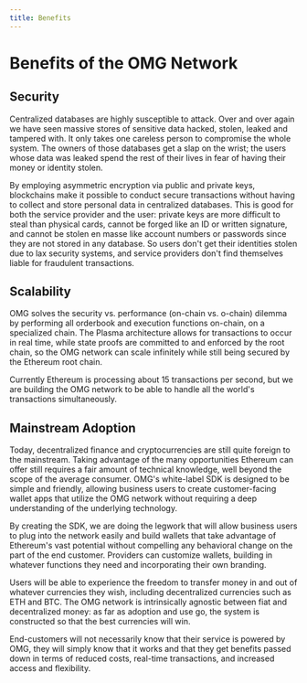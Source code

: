 ```yaml
---
title: Benefits
---
```


# Benefits of the OMG Network

## Security

Centralized databases are highly susceptible to attack. Over and over again we have seen massive stores of sensitive data hacked, stolen, leaked and tampered with. It only takes one careless person to compromise the whole system. The owners of those databases get a slap on the wrist; the users whose data was leaked spend the rest of their lives in fear of having their money or identity stolen.

By employing asymmetric encryption via public and private keys, blockchains make it possible to conduct secure transactions without having to collect and store personal data in centralized databases. This is good for both the service provider and the user: private keys are more difficult to steal than physical cards, cannot be forged like an ID or written signature, and cannot be stolen en masse like account numbers or passwords since they are not stored in any database. So users don't get their identities stolen due to lax security systems, and service providers don't find themselves liable for fraudulent transactions.

## Scalability

OMG solves the security vs. performance (on-chain vs. o-chain) dilemma by performing all orderbook and execution functions on-chain, on a specialized chain. The Plasma architecture allows for transactions to occur in real time, while state proofs are committed to and enforced by the root chain, so the OMG network can scale infinitely while still being secured by the Ethereum root chain.

Currently Ethereum is processing about 15 transactions per second, but we are building the OMG network to be able to handle all the world's transactions simultaneously.

## Mainstream Adoption

Today, decentralized finance and cryptocurrencies are still quite foreign to the mainstream. Taking advantage of the many opportunities Ethereum can offer still requires a fair amount of technical knowledge, well beyond the scope of the average consumer. OMG's white-label SDK is designed to be simple and friendly, allowing business users to create customer-facing wallet apps that utilize the OMG network without requiring a deep understanding of the underlying technology.

By creating the SDK, we are doing the legwork that will allow business users to plug into the network easily and build wallets that take advantage of Ethereum's vast potential without compelling any behavioral change on the part of the end customer. Providers can customize wallets, building in whatever functions they need and incorporating their own branding.

Users will be able to experience the freedom to transfer money in and out of whatever currencies they wish, including decentralized currencies such as ETH and BTC. The OMG network is intrinsically agnostic between fiat and decentralized money: as far as adoption and use go, the system is constructed so that the best currencies will win.

End-customers will not necessarily know that their service is powered by OMG, they will simply know that it works and that they get benefits passed down in terms of reduced costs, real-time transactions, and increased access and flexibility.  
